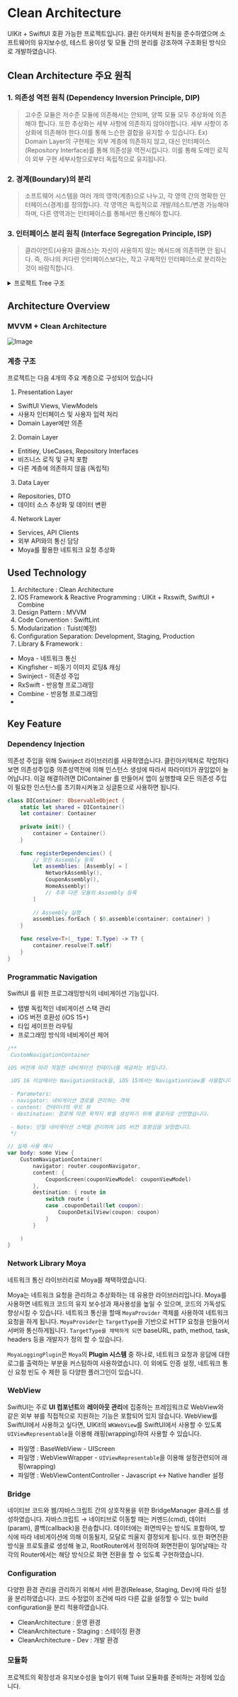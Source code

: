 # Clean Architecture
UIKit + SwiftUI 호환 가능한 프로젝트입니다. 
클린 아키텍처 원칙을 준수하였으며 소프트웨어의 유지보수성, 테스트 용이성 및 모듈 간의 분리를 강조하여 구조화된 방식으로 개발하였습니다.

## Clean Architecture 주요 원칙
### 1. 의존성 역전 원칙 (Dependency Inversion Principle, DIP)
> 고수준 모듈은 저수준 모듈에 의존해서는 안되며, 양쪽 모듈 모두 추상화에 의존해야 합니다. 또한 추상화는 세부 사항에 의존하지 않아야합니다. 세부 사항이 추상화에 의존해야 한다.이를 통해 느슨한 결합을 유지할 수 있습니다. Ex) Domain Layer의 구현체는 외부 계층에 의존하지 않고, 대신 인터페이스(Repository Interface)를 통해 의존성을 역전시킵니다. 이를 통해 도메인 로직이 외부 구현 세부사항으로부터 독립적으로 유지됩니다. 

### 2. 경계(Boundary)의 분리
> 소프트웨어 시스템을 여러 개의 영역(계층)으로 나누고, 각 영역 간의 명확한 인터페이스(경계)를 정의합니다.
각 영역은 독립적으로 개발/테스트/변경 가능해야 하며, 다른 영역과는 인터페이스를 통해서만 통신해야 합니다.

### 3. 인터페이스 분리 원칙 (Interface Segregation Principle, ISP)
> 클라이언트(사용자 클래스)는 자신이 사용하지 않는 메서드에 의존하면 안 됩니다. 즉, 하나의 커다란 인터페이스보다는, 작고 구체적인 인터페이스로 분리하는 것이 바람직합니다.


<details>
  <summary>프로젝트 Tree 구조</summary>
  
  ```
  ./CleanArchitecture
  ├── Application
  │   ├── AppDelegate.swift
  │   ├── SceneDelegate.swift
  │   └── ViewControllerFactory.swift
  ├── Core
  │   ├── Dependency
  │   │   └── DIContainer.swift
  │   ├── Navigation
  │   │   ├── AppRouter.swift
  │   │   ├── CouponRoute.swift
  │   │   ├── CultureCenterRoute.swift
  │   │   ├── CustomNavigationContainer.swift
  │   │   ├── HomeRoute.swift
  │   │   └── NavigationProtocol.swift
  │   └── Util
  │       └── StringExtension.swift
  ├── Data
  │   ├── Model
  │   │   ├── Coupon
  │   │   ├── CultureCenter
  │   │   ├── Home
  │   │   └── bridge
  │   ├── Network
  │   │   ├── API
  │   │   ├── Common
  │   │   ├── Config
  │   │   ├── Foundation
  │   │   └── Service
  │   ├── Repository
  │   │   ├── Coupon
  │   │   ├── CultureCenter
  │   │   ├── DefaultCultureSearchResultRepository.swift
  │   │   └── HomeRepository.swift
  │   └── Transform
  │       └── HomeTransform.swift
  ├── Domain
  │   ├── Entity
  │   │   ├── Coupon
  │   │   ├── CultureLecture.swift
  │   │   ├── FoodBanner.swift
  │   │   └── HomeEntity.swift
  │   ├── Interface
  │   │   ├── CultureSearchResultRepository.swift
  │   │   └── HomeRepositoryInterface.swift
  │   └── UseCase
  │       ├── CouponUsecase.swift
  │       ├── CultureSearchListUseCase.swift
  │       └── HomeUseCase.swift
  ├── Global
  │   ├── Resources
  │   │   └── Assets.xcassets
  │   └── SupportingFiles
  │       ├── Base.lproj
  │       └── Info.plist
  └── Presentation
      ├── Common
      │   ├── Button
      │   ├── CustomNavigationBar.swift
      │   ├── NavigationTitle.swift
      │   └── ToastView.swift
      ├── Coupon
      │   ├── Screen
      │   ├── ViewModel
      │   └── Views
      ├── CultureCenter
      │   ├── View
      │   ├── ViewController
      │   ├── ViewModel
      │   └── CultureCenterWrapper.swift
      ├── Home
      │   ├── HomeScreen.swift
      │   └── HomeViewModel.swift
      ├── MainTab
      │   ├── MainTabType.swift
      │   └── MainTabViewController.swift
      ├── WebView
      │   └── BaseWebView.swift
      └── base
          ├── Intro.storyboard
          └── IntroViewController.swift
  ```
</details>


## Architecture Overview
### MVVM + Clean Architecture
![Image](https://github.com/user-attachments/assets/35739f26-2641-456d-8546-4a743c67806f)
### 계층 구조
프로젝트는 다음 4개의 주요 계층으로 구성되어 있습니다
1. Presentation Layer
- SwiftUI Views, ViewModels
- 사용자 인터페이스 및 사용자 입력 처리
- Domain Layer에만 의존
2. Domain Layer
- Entitiey, UseCases, Repository Interfaces
- 비즈니스 로직 및 규칙 포함
- 다른 계층에 의존하지 않음 (독립적)
3. Data Layer
- Repositories, DTO
- 데이터 소스 추상화 및 데이터 변환
4. Network Layer
- Services, API Clients
- 외부 API와의 통신 담당
- Moya를 활용한 네트워크 요청 추상화

## Used Technology 
1. Architecture : Clean Architecture
2. IOS Framework & Reactive Programming : UIKit + Rxswift, SwiftUI + Combine
3. Design Pattern : MVVM
4. Code Convention : SwiftLint
5. Modularization : Tuist(예정)
6. Configuration Separation: Development, Staging, Production
7. Library & Framework : 
- Moya - 네트워크 통신
- Kingfisher - 비동기 이미지 로딩& 캐싱
- Swinject - 의존성 주입
- RxSwift - 반응형 프로그래밍
- Combine - 반응형 프로그래밍
- 
## Key Feature
### Dependency Injection
의존성 주입을 위해 Swinject 라이브러리를 사용하였습니다.
클린아키텍처로 작업하다보면 의존성주입중 의존성역전에 의해 인스턴스 생성에 따라서 파라미터가 끊임없이 늘어납니다. 이걸 해결하려면 DIContainer 를 만들어서 앱이 실행할때 모든 의존성 주입이 필요한 인스턴스를 초기화시켜놓고 싱글톤으로 사용하면 됩니다.

```Swift
class DIContainer: ObservableObject {
    static let shared = DIContainer()
    let container: Container
    
    private init() {
        container = Container()
    }
    
    func registerDependencies() {
        // 모든 Assembly 등록
        let assemblies: [Assembly] = [
            NetworkAssembly(),
            CouponAssembly(),
            HomeAssembly()
            // 추후 다른 모듈의 Assembly 등록
        ]
        
        // Assembly 실행
        assemblies.forEach { $0.assemble(container: container) }
    }
    
    func resolve<T>(_ type: T.Type) -> T? {
        container.resolve(T.self)
    }
}
```

### Programmatic Navigation
SwiftUI 를 위한 프로그래밍방식의 네비게이션 기능입니다.
- 탭별 독립적인 네비게이션 스택 관리
- iOS 버전 호환성 (iOS 15+)
- 타입 세이프한 라우팅
- 프로그래밍 방식의 네비게이션 제어
  
```Swift
/**
 CustomNavigationContainer

iOS 버전에 따라 적절한 네비게이션 컨테이너를 제공하는 뷰입니다.
 
 iOS 16 이상에서는 NavigationStack을, iOS 15에서는 NavigationView를 사용합니다.
 
 - Parameters:
 - navigator: 네비게이션 경로를 관리하는 객체
 - content: 컨테이너의 루트 뷰
 - destination: 경로에 따른 목적지 뷰를 생성하기 위해 클로저로 선언했습니다.
 
 - Note: 단일 네비게이션 스택을 관리하며 iOS 버전 호환성을 보장합니다.
 */

// 실제 사용 예시
var body: some View {
    CustomNavigationContainer(
        navigator: router.couponNavigator,
        content: {
            CouponScreen(couponViewModel: couponViewModel)
        },
        destination: { route in
            switch route {
            case .couponDetail(let coupon):
                CouponDetailView(coupon: coupon)
            }
        }
        
    )
}
```

### Network Library Moya
네트워크 통신 라이브러리로 Moya를 채택하였습니다.

Moya는 네트워크 요청을 관리하고 추상화하는 데 유용한 라이브러리입니다. Moya를 사용하면 네트워크 코드의 유지 보수성과 재사용성을 높일 수 있으며, 코드의 가독성도 향상시킬 수 있습니다.
네트워크 통신을 할때 `MoyaProvider` 객체를 사용하여 네트워크 요청을 하게 됩니다.
`MoyaProvider`는 `TargetType`을 기반으로 HTTP 요청을 만들어서 서버와 통신하게됩니다.
`TargetType을 채택하게 되면` baseURL, path, method, task, headers 등을 개발자가 정의 할 수 있습니다.

`MoyaLoggingPlugin`은 `Moya`의 **Plugin 시스템** 중 하나로, 네트워크 요청과 응답에 대한 로그를 출력하는 부분을 커스텀하여 사용하였습니다.
이 외에도 인증 설정, 네트워크 통신 요청 빈도 수 제한 등 다양한 플러그인이 있습니다.


### WebView
SwiftUI는 주로 **UI 컴포넌트**와 **레이아웃 관리**에 집중하는 프레임워크로 WebView와 같은 외부 뷰를 직접적으로 지원하는 기능은 포함되어 있지 않습니다. WebView를 SwiftUI에서 사용하고 싶다면, UIKit의 `WKWebView`를 SwiftUI에서 사용할 수 있도록 `UIViewRepresentable`을 이용해 래핑(wrapping)하여 사용할 수 있습니다.

- 파일명 : BaseWebView - UIScreen
- 파일명 : WebViewWrapper - `UIViewRepresentable`을 이용해 설정관련되어 래핑(wrapping)
- 파일명 : WebViewContentController - Javascript ↔ Native handler 설정

### Bridge
네이티브 코드와 웹/자바스크립트 간의 상호작용을 위한 BridgeManager 클래스를 생성하였습니다.
자바스크립트 → 네이티브로 이동할 때는 커멘드(cmd), 데이터(param), 콜백(callback)을 전송합니다.
데이터에는 화면띄우는 방식도 포함하여, 방식에 따라 네비게이션에 의해 이동될지, 모달로 띄울지 결정되게 됩니다.
또한 화면전환 방식을 프로토콜로 생성해 놓고, RootRouter에서 정의하여 화면전환이 일어날때는 각각의 Router에서는 해당 방식으로 화면 전환을 할 수 있도록 구현하였습니다.

### Configuration
다양한 환경 관리을 관리하기 위해서 서버 환경(Release, Staging, Dev)에 따라 설정을 분리하였습니다.
코드 수정없이 조건에 따라 다른 값을 설정할 수 있는 build configuration을 분리 적용하였습니다.

- CleanArchitecture : 운영 환경
- CleanArchitecture - Staging : 스테이징 환경
- CleanArchitecture - Dev : 개발 환경
  
### 모듈화
프로젝트의 확장성과 유지보수성을 높이기 위해 Tuist 모듈화를 준비하는 과정에 있습니다.




